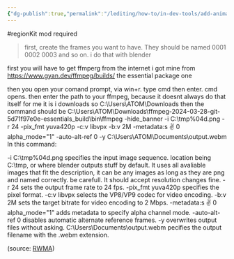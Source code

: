```yaml
---
{"dg-publish":true,"permalink":"/lediting/how-to/in-dev-tools/add-animated-decals/"}
---
```


 #regionKit mod required



> first, create the frames you want to have. They should be named 0001 0002 0003 and so on. 
i do that with blender 

first you will have to get ffmperg from the internet
i got mine from https://www.gyan.dev/ffmpeg/builds/ the essential package one 

then you open your comand prompt, via win+r. type cmd then enter.
cmd opens.
then enter the path to your ffmpeg, because it doesnt always do that itself
for me it is i downloads so C:\Users\ATOM\Downloads
then the command should be 
C:\Users\ATOM\Downloads\ffmpeg-2024-03-28-git-5d71f97e0e-essentials_build\bin\ffmpeg -hide_banner -i C:\tmp\%04d.png -r 24 -pix_fmt yuva420p -c:v libvpx -b:v 2M -metadata:s :v: 0 alpha_mode="1" -auto-alt-ref 0 -y C:\Users\ATOM\Documents\output.webm
In this command:

-i C:\tmp\%04d.png specifies the input image sequence. location being C:\tmp\, or where blender outputs stuff by default. It uses all avaliable images that fit the description, it can be any images as long as they are png and named correctly. be carefull. It should accept resolution changes fine.
   -r 24 sets the output frame rate to 24 fps.
   -pix_fmt yuva420p specifies the pixel format.
   -c:v libvpx selects the VP8/VP9 codec for video encoding.
   -b:v 2M sets the target bitrate for video encoding to 2 Mbps.
   -metadata:s :v: 0 alpha_mode="1" adds metadata to specify alpha channel mode.
   -auto-alt-ref 0 disables automatic alternate reference frames.
   -y overwrites output files without asking.
   C:\Users\Documents\output.webm pecifies the output filename with the .webm extension.



(source: [RWMA](https://discord.com/channels/1083481230839922688/1083483045329375393/1249297299662704681))